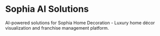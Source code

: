 # Sophia AI Solutions

AI-powered solutions for Sophia Home Decoration - Luxury home décor visualization and franchise management platform.